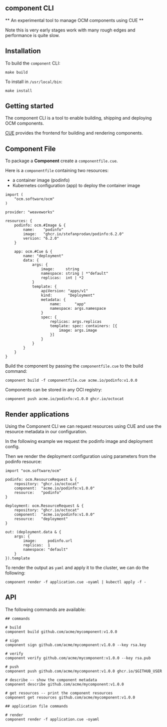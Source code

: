 ## component CLI

** An experimental tool to manage OCM components using CUE **

Note this is very early stages work with many rough edges and performance is quite slow.

## Installation

To build the `component` CLI:

`make build`

To install in `/usr/local/bin`:

`make install`

## Getting started

The component CLI is a tool to enable building, shipping and deploying OCM components.

[CUE](https://cuelang.org) provides the frontend for building and rendering components.

## Component File

To package a **Component** create a `componentfile.cue`.

Here is a `componentfile` containing two resources:
- a container image (podinfo) 
- Kubernetes configuration (app) to deploy the container image

```cuelang
import (
	"ocm.software/ocm"
)

provider: "weaveworks"

resources: {
	podinfo: ocm.#Image & {
		name:    "podinfo"
		image:   "ghcr.io/stefanprodan/podinfo:6.2.0"
		version: "6.2.0"
	}

	app: ocm.#Cue & {
		name: "deployment"
		data: {
			args: {
				image:     string
				namespace: string | *"default"
				replicas:  int | *2
			}
			template: {
				apiVersion: "apps/v1"
				kind:       "Deployment"
				metadata: {
					name:      "app"
					namespace: args.namespace
				}
				spec: {
					replicas: args.replicas
					template: spec: containers: [{
						image: args.image
					}]
				}
			}
		}
	}
}
```

Build the component by passing the `componentfile.cue` to the build command:

`component build -f componentfile.cue acme.io/podinfo:v1.0.0`

Components can be stored in any OCI registry:

`component push acme.io/podinfo:v1.0.0 ghcr.io/octocat`

## Render applications

Using the Component CLI we can request resources using CUE and use the resource metadata in our configuration.

In the following example we request the podinfo image and deployment config.

Then we render the deployment configuration using parameters from the podinfo resource:

```golang
import "ocm.software/ocm"

podinfo: ocm.ResourceRequest & {
	repository: "ghcr.io/octocat"
	component:  "acme.io/podinfo:v1.0.0"
	resource:   "podinfo"
}

deployment: ocm.ResourceRequest & {
	repository: "ghcr.io/octocat"
	component:  "acme.io/podinfo:v1.0.0"
	resource:   "deployment"
}

out: (deployment.data & {
	args: {
		image:     podinfo.url
		replicas:  1
		namespace: "default"
	}
}).template
```

To render the output as `yaml` and apply it to the cluster, we can do the following:

`component render -f application.cue -oyaml | kubectl apply -f -`

## API

The following commands are available:

```
## commands

# build
component build github.com/acme/mycomponent:v1.0.0

# sign
component sign github.com/acme/mycomponent:v1.0.0 --key rsa.key

# verify
component verify github.com/acme/mycomponent:v1.0.0 --key rsa.pub

# push
component push github.com/acme/mycomponent:v1.0.0 ghcr.io/$GITHUB_USER

# describe -- show the component metadata
component describe github.com/acme/mycomponent:v1.0.0

# get resources -- print the component resources
component get resources github.com/acme/mycomponent:v1.0.0

## application file commands

# render
component render -f application.cue -oyaml

```
